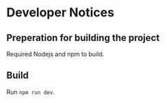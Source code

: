 # Developer Notices
## Preperation for building the project
Required Nodejs and npm to build.

## Build
Run ```npm run dev```.